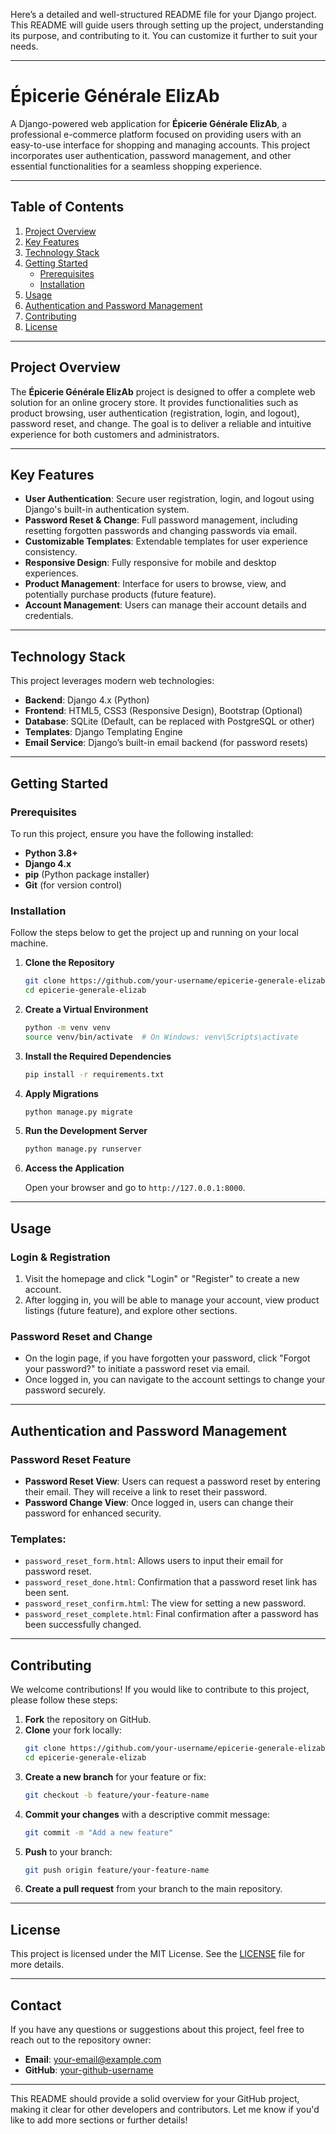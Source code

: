 Here’s a detailed and well-structured README file for your Django project. This README will guide users through setting up the project, understanding its purpose, and contributing to it. You can customize it further to suit your needs.

---

# **Épicerie Générale ElizAb**

A Django-powered web application for **Épicerie Générale ElizAb**, a professional e-commerce platform focused on providing users with an easy-to-use interface for shopping and managing accounts. This project incorporates user authentication, password management, and other essential functionalities for a seamless shopping experience.

---

## **Table of Contents**

1. [Project Overview](#project-overview)
2. [Key Features](#key-features)
3. [Technology Stack](#technology-stack)
4. [Getting Started](#getting-started)
    - [Prerequisites](#prerequisites)
    - [Installation](#installation)
5. [Usage](#usage)
6. [Authentication and Password Management](#authentication-and-password-management)
7. [Contributing](#contributing)
8. [License](#license)

---

## **Project Overview**

The **Épicerie Générale ElizAb** project is designed to offer a complete web solution for an online grocery store. It provides functionalities such as product browsing, user authentication (registration, login, and logout), password reset, and change. The goal is to deliver a reliable and intuitive experience for both customers and administrators.

---

## **Key Features**

- **User Authentication**: Secure user registration, login, and logout using Django's built-in authentication system.
- **Password Reset & Change**: Full password management, including resetting forgotten passwords and changing passwords via email.
- **Customizable Templates**: Extendable templates for user experience consistency.
- **Responsive Design**: Fully responsive for mobile and desktop experiences.
- **Product Management**: Interface for users to browse, view, and potentially purchase products (future feature).
- **Account Management**: Users can manage their account details and credentials.
  
---

## **Technology Stack**

This project leverages modern web technologies:

- **Backend**: Django 4.x (Python)
- **Frontend**: HTML5, CSS3 (Responsive Design), Bootstrap (Optional)
- **Database**: SQLite (Default, can be replaced with PostgreSQL or other)
- **Templates**: Django Templating Engine
- **Email Service**: Django’s built-in email backend (for password resets)

---

## **Getting Started**

### **Prerequisites**

To run this project, ensure you have the following installed:

- **Python 3.8+**
- **Django 4.x**
- **pip** (Python package installer)
- **Git** (for version control)

### **Installation**

Follow the steps below to get the project up and running on your local machine.

1. **Clone the Repository**

   ```bash
   git clone https://github.com/your-username/epicerie-generale-elizab.git
   cd epicerie-generale-elizab
   ```

2. **Create a Virtual Environment**

   ```bash
   python -m venv venv
   source venv/bin/activate  # On Windows: venv\Scripts\activate
   ```

3. **Install the Required Dependencies**

   ```bash
   pip install -r requirements.txt
   ```

4. **Apply Migrations**

   ```bash
   python manage.py migrate
   ```

5. **Run the Development Server**

   ```bash
   python manage.py runserver
   ```

6. **Access the Application**

   Open your browser and go to `http://127.0.0.1:8000`.

---

## **Usage**

### **Login & Registration**

1. Visit the homepage and click "Login" or "Register" to create a new account.
2. After logging in, you will be able to manage your account, view product listings (future feature), and explore other sections.

### **Password Reset and Change**

- On the login page, if you have forgotten your password, click "Forgot your password?" to initiate a password reset via email.
- Once logged in, you can navigate to the account settings to change your password securely.

---

## **Authentication and Password Management**

### **Password Reset Feature**

- **Password Reset View**: Users can request a password reset by entering their email. They will receive a link to reset their password.
- **Password Change View**: Once logged in, users can change their password for enhanced security.

### **Templates**:

- `password_reset_form.html`: Allows users to input their email for password reset.
- `password_reset_done.html`: Confirmation that a password reset link has been sent.
- `password_reset_confirm.html`: The view for setting a new password.
- `password_reset_complete.html`: Final confirmation after a password has been successfully changed.

---

## **Contributing**

We welcome contributions! If you would like to contribute to this project, please follow these steps:

1. **Fork** the repository on GitHub.
2. **Clone** your fork locally:
   ```bash
   git clone https://github.com/your-username/epicerie-generale-elizab.git
   cd epicerie-generale-elizab
   ```
3. **Create a new branch** for your feature or fix:
   ```bash
   git checkout -b feature/your-feature-name
   ```
4. **Commit your changes** with a descriptive commit message:
   ```bash
   git commit -m "Add a new feature"
   ```
5. **Push** to your branch:
   ```bash
   git push origin feature/your-feature-name
   ```
6. **Create a pull request** from your branch to the main repository.

---

## **License**

This project is licensed under the MIT License. See the [LICENSE](LICENSE) file for more details.

---

## **Contact**

If you have any questions or suggestions about this project, feel free to reach out to the repository owner:

- **Email**: [your-email@example.com](mailto:your-email@example.com)
- **GitHub**: [your-github-username](https://github.com/your-github-username)

---

This README should provide a solid overview for your GitHub project, making it clear for other developers and contributors. Let me know if you'd like to add more sections or further details!
